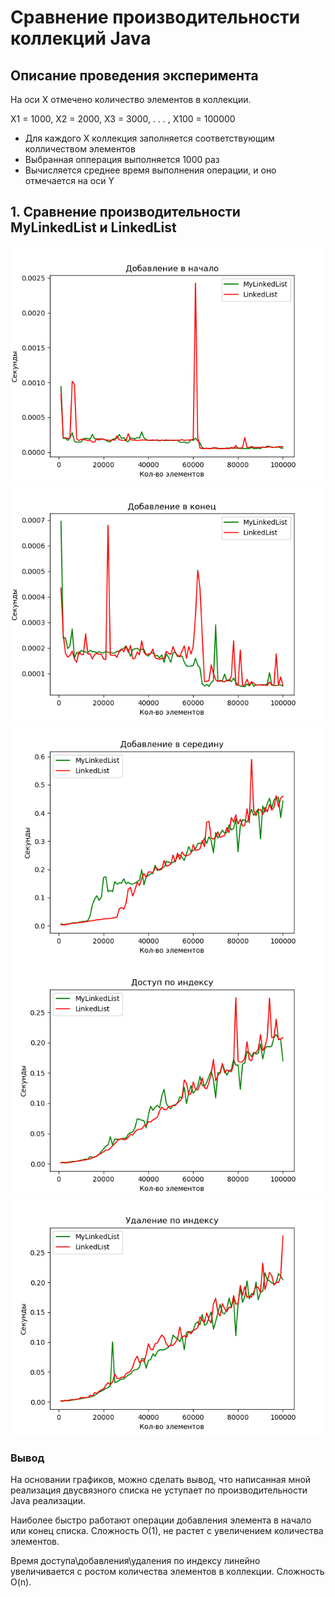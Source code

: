 # Сравнение производительности коллекций Java
## Описание проведения эксперимента
На оси X отмечено количество элементов в коллекции. 

X1 = 1000,    X2 = 2000,    X3 = 3000,  . . .  , X100 = 100000 

* Для каждого X коллекция заполняется соответствующим колличеством элементов
* Выбранная опперация выполняется 1000 раз
* Вычисляется среднее время выполнения операции, и оно отмечается на оси Y

## 1. Сравнение производительности MyLinkedList и LinkedList 
![](https://github.com/NovozhilovAY/Pictures-and-Gifs-for-readme/blob/main/graphics/mylist/Добавление%20в%20начало.png)
![](https://github.com/NovozhilovAY/Pictures-and-Gifs-for-readme/blob/main/graphics/mylist/добавление%20в%20конец.png)
![](https://github.com/NovozhilovAY/Pictures-and-Gifs-for-readme/blob/main/graphics/mylist/добавление%20в%20середину.png)
![](https://github.com/NovozhilovAY/Pictures-and-Gifs-for-readme/blob/main/graphics/mylist/Доступ%20по%20индексу.png)
![](https://github.com/NovozhilovAY/Pictures-and-Gifs-for-readme/blob/main/graphics/mylist/удаление%20по%20индексу.png)
### Вывод
На основании графиков, можно сделать вывод, что написанная мной реализация двусвязного списка не уступает по производительности Java реализации.

Наиболее быстро работают операции добавления элемента в начало или конец списка. Сложность O(1), не растет с увеличением количества элементов.

Время доступа\добавления\удаления по индексу линейно увеличивается с ростом количества элементов в коллекции. Сложность O(n).




